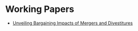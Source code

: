 <!DOCTYPE html>
<html lang="en">
<body>
    <h1>Working Papers</h1>
    <ul>
        <li>
            <a href="jmp_delaprez_eui.pdf" target="_blank">Unveiling Bargaining Impacts of Mergers and Divestitures</a>
        </li>
    </ul>
</body>
</html>

